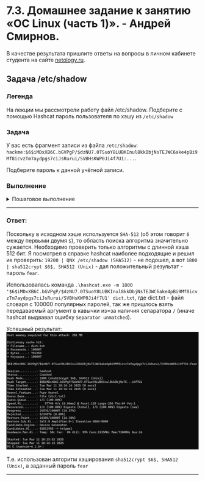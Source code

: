 # 7.3. Домашнее задание к занятию «ОС Linux (часть 1)». - Андрей Смирнов.

В качестве результата пришлите ответы на вопросы в личном кабинете студента на сайте [netology.ru](https://netology.ru).

## Задача /etc/shadow

### Легенда

На лекции мы рассмотрели работу файл /etc/shadow. Подберите с помощью Hashcat пароль пользователя по хэшу из `/etc/shadow`

### Задача

У вас есть фрагмент записи из файла `/etc/shadow`: `hackme:$6$iMDxXB6C.bGVPgP/$dzNU7.0TSuoY8LUBKInul8kkDbjNsTEJWC6ake4pBi9Mf8icvzTm7aydpgs7ciJsRurui/SVBHsKWP0Ji4f7U1:...`.

Подберите пароль к данной учётной записи.

### Выполнение

<details>
<summary>Пошаговое выполнение</summary>

В качестве примера мы рассмотрим пользователя с паролем `password`.

В файле `/etc/shadow` запись для данного пользователя будет вида: `hackme:$6$LXtFFs9lpTMP9OB8$Pt8bV28JD2GWQ3vHUa9cLiAOv/KLUrLBPEuzIjOLtGKi2Q81HYQ3TXPa61KJzu0uEbUqtCVnCEXATcUvS77by1:...`

Начиная с первого символа `$` до второго символа `$` (`6` в примере) идёт информация об алгоритме хэширования:
* `$1$` - MD5
* `$2a$` - Blowfish
* `$2y$` - Blowfish
* `$5$` - SHA-256
* `$6$` - SHA-512

Со второго `$` до следующего `$` идёт соль (в примере `LXtFFs9lpTMP9OB8`). Что за соль? Поскольку для популярных паролей уже сосчитаны хэши и вы можете за секунду их подобрать на CrackStation или любом другом ресурсе, то пароли "солят" - хэшируют не сам пароль, а соль + пароль. Таким образом, предвычисленные таблицы уже не помогут. Соль должна быть случайной для каждого пароля и хранится вместе с паролем.

С последнего `$` и до `:` идёт сам хэш (от "солённого" пароля: `Pt8bV28JD2GWQ3vHUa9cLiAOv/KLUrLBPEuzIjOLtGKi2Q81HYQ3TXPa61KJzu0uEbUqtCVnCEXATcUvS77by1`).

Проверить это достаточно легко:

```shell script
openssl passwd -6 -salt LXtFFs9lpTMP9OB8 password
# где 6 - тип алгоритма
$6$LXtFFs9lpTMP9OB8$Pt8bV28JD2GWQ3vHUa9cLiAOv/KLUrLBPEuzIjOLtGKi2Q81HYQ3TXPa61KJzu0uEbUqtCVnCEXATcUvS77by1
```

Теперь, когда вы знаете алгоритм, для вас не составит труда с помощью hashcat подобрать пароль по словарю для задания (в качестве аргумента hashcat передавайте строку `$6$LXtFFs9lpTMP9OB8$Pt8bV28JD2GWQ3vHUa9cLiAOv/KLUrLBPEuzIjOLtGKi2Q81HYQ3TXPa61KJzu0uEbUqtCVnCEXATcUvS77by1`)

Подсказка: ищите в hashcat тип хеша для которого в скобках написано `Unix`.
</details>



-----


### Ответ:


Поскольку в исходном хэше используется  `SHA-512`  (об этом говорит `6` между первыми двумя `$`), то область поиска алгоритма значительно сужается. Необходимо проверить только алгоритмы с длинной хэша 512 бит. Я посмотрел в справке hashcat наиболее подходящие и решил их проверить: `19200 | QNX /etc/shadow (SHA512)` - не подошел, а вот `1800 | sha512crypt $6$, SHA512 (Unix)` -  дал положительный результат - пароль `fear`.

Использовалась команда `.\hashcat.exe -m 1800 '$6$iMDxXB6C.bGVPgP/$dzNU7.0TSuoY8LUBKInul8kkDbjNsTEJWC6ake4pBi9Mf8icvzTm7aydpgs7ciJsRurui/SVBHsKWP0Ji4f7U1' dict.txt`, где dict.txt - файл словаря с 100000 популярных паролей, так же пришлось взять передаваемый аргумент в кавычки из=за наличия сепаратора `/` (иначе hashcat выдвавал ошибку `Separator unmatched`). 

Успешный результат:
![sshot7-3_1](img/7_3-1.jpg)

Т.е. использован алгоритм хэширования `sha512crypt $6$, SHA512 (Unix)`, а заданный пароль `fear`


-----
